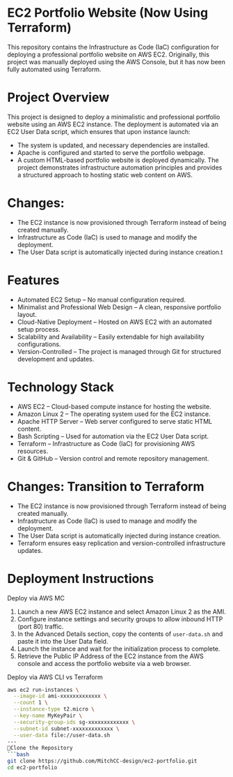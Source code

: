 # EC2 Portfolio Website (Now Using Terraform)
This repository contains the Infrastructure as Code (IaC) configuration for deploying a professional portfolio website on AWS EC2. Originally, this project was manually deployed using the AWS Console, but it has now been fully automated using Terraform.

# Project Overview  
This project is designed to deploy a minimalistic and professional portfolio website using an AWS EC2 instance. The deployment is automated via an EC2 User Data script, which ensures that upon instance launch:
- The system is updated, and necessary dependencies are installed.
- Apache is configured and started to serve the portfolio webpage.
- A custom HTML-based portfolio website is deployed dynamically.
The project demonstrates infrastructure automation principles and provides a structured approach to hosting static web content on AWS.

# Changes:
- The EC2 instance is now provisioned through Terraform instead of being created manually.
- Infrastructure as Code (IaC) is used to manage and modify the deployment.
- The User Data script is automatically injected during instance creation.t

# Features  
- Automated EC2 Setup – No manual configuration required.  
- Minimalist and Professional Web Design – A clean, responsive portfolio layout.  
- Cloud-Native Deployment – Hosted on AWS EC2 with an automated setup process.  
- Scalability and Availability – Easily extendable for high availability configurations.  
- Version-Controlled – The project is managed through Git for structured development and updates.  

# Technology Stack  
- AWS EC2 – Cloud-based compute instance for hosting the website.  
- Amazon Linux 2 – The operating system used for the EC2 instance.  
- Apache HTTP Server – Web server configured to serve static HTML content.  
- Bash Scripting – Used for automation via the EC2 User Data script.  
- Terraform – Infrastructure as Code (IaC) for provisioning AWS resources.  
- Git & GitHub – Version control and remote repository management.  


# Changes: Transition to Terraform
- The EC2 instance is now provisioned through Terraform instead of being created manually.  
- Infrastructure as Code (IaC) is used to manage and modify the deployment.  
- The User Data script is automatically injected during instance creation.  
- Terraform ensures easy replication and version-controlled infrastructure updates.  

# Deployment Instructions  

Deploy via AWS MC
1. Launch a new AWS EC2 instance and select Amazon Linux 2 as the AMI.  
2. Configure instance settings and security groups to allow inbound HTTP (port 80) traffic.  
3. In the Advanced Details section, copy the contents of `user-data.sh` and paste it into the User Data field.  
4. Launch the instance and wait for the initialization process to complete.  
5. Retrieve the Public IP Address of the EC2 instance from the AWS console and access the portfolio website via a web browser.  

Deploy via AWS CLI vs Terraform
```bash
aws ec2 run-instances \
  --image-id ami-xxxxxxxxxxxxx \
  --count 1 \
  --instance-type t2.micro \
  --key-name MyKeyPair \
  --security-group-ids sg-xxxxxxxxxxxxx \
  --subnet-id subnet-xxxxxxxxxxxxx \
  --user-data file://user-data.sh
---
️⃣Clone the Repository
```bash
git clone https://github.com/MitchCC-design/ec2-portfolio.git
cd ec2-portfolio
